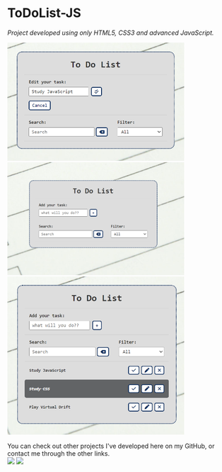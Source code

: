 ﻿# ToDoList-JS

<i>Project developed using only HTML5, CSS3 and advanced JavaScript.</i>

<img width="400em" src="./src/img/3rd.png">
<img width="400em" src="./src/img/1st.png">
<img width="400em" src="./src/img/2nd.png">

You can check out other projects I've developed here on my GitHub, or contact me through the other links.
<br>
<a href = "mailto:joaoaccastro@gmail.com"><img src="https://img.shields.io/badge/-Gmail-%23333?style=for-the-badge&logo=gmail&logoColor=white" target="_blank"></a>
<a href="https://www.linkedin.com/in/joao-ac-castro" target="_blank"><img src="https://img.shields.io/badge/-LinkedIn-%230077B5?style=for-the-badge&logo=linkedin&logoColor=white" target="_blank"></a>

